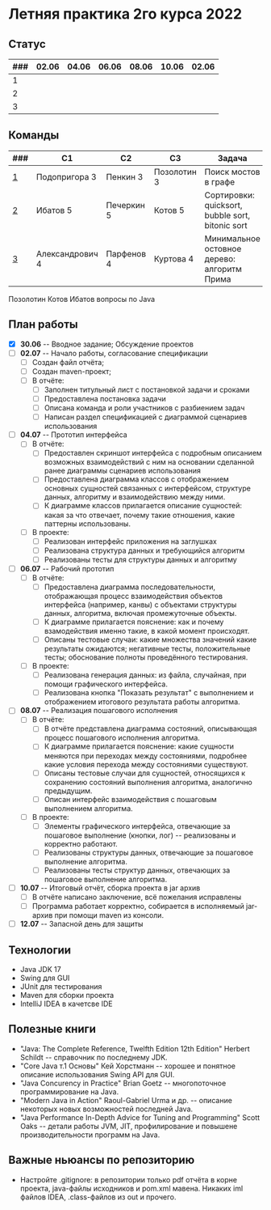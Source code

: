 # Летняя практика 2го курса 2022

## Статус

| ### | 02.06 | 04.06 | 06.06 | 08.06 | 10.06 | 02.06 |
| --- | ----- | ----- | ----- | ----- | ----- | ----- |
|  1  |       |       |       |       |       |       |
|  2  |       |       |       |       |       |       |
|  3  |       |       |       |       |       |       |

## Команды

| ###                                                           | C1             | C2         | C3         | Задача                                           |
| ------------------------------------------------------------- | --------------- | ---------- | ----------- | ------------------------------------------------ |
| [1](https://github.com/PodoprigoraIvan/Bridges_in_graph_Java) | Подопригора 3   | Пенкин 3   | Позолотин 3 | Поиск мостов в графе                             |
| [2](https://github.com/lexapech/sort-visualizer)              | Ибатов 5        | Печеркин 5 | Котов 5     | Сортировки: quicksort, bubble sort, bitonic sort |
| [3](https://github.com/karinotc/prim_algo_visualizer)         | Александрович 4 | Парфенов 4 | Куртова 4   | Минимальное остовное дерево: алгоритм Прима      |

Позолотин Котов Ибатов вопросы по Java

## План работы

- [x] **30.06** -- Вводное задание; Обсуждение проектов
- [ ] **02.07** -- Начало работы, согласование спецификации
  - [ ] Создан файл отчёта; 
  - [ ] Создан maven-проект;
  - [ ] В отчёте:
    - [ ] Заполнен титульный лист с постановкой задачи и сроками
    - [ ] Предоставлена постановка задачи
    - [ ] Описана команда и роли участников с разбиением задач
    - [ ] Написан раздел спецификацией с диаграммой сценариев использования
- [ ] **04.07** -- Прототип интерфейса
  - [ ] В отчёте:
    - [ ] Предоставлен скриншот интерфейса с подробным описанием возможных взаимодействий с ним на основании сделанной ранее диаграммы сценариев использования
    - [ ] Предоставлена диаграмма классов с отображением основных сущностей связанных с интерфейсом, структуре данных, алгоритму и взаимодействию между ними.
    - [ ] К диаграмме классов прилагается описание сущностей: какая за что отвечает, почему такие отношения, какие паттерны использованы.
  - [ ] В проекте:
    - [ ] Реализован интерфейс приложения на заглушках
    - [ ] Реализована структура данных и требующийся алгоритм
    - [ ] Реализованы тесты для структуры данных и алгоритму
- [ ] **06.07** -- Рабочий прототип
  - [ ] В отчёте:
    - [ ] Предоставлена диаграмма последовательности, отображающая процесс взаимодействия объектов интерфейса (например, канвы) с объектами структуры данных, алгоритма, включая промежуточные объекты.
    - [ ] К диаграмме прилагается пояснение: как и почему взамодействия именно такие, в какой момент происходят.
    - [ ] Описаны тестовые случаи: какие множества значений какие результаты ожидаются; негативные тесты, положительные тесты; обоснование полноты проведённого тестирования.
  - [ ] В проекте:
    - [ ] Реализована генерация данных: из файла, случайная, при помощи графического интерфейса.
    - [ ] Реализована кнопка "Показать результат" с выполнением и отображением итогового результата работы алгоритма.
- [ ] **08.07** -- Реализация пошагового  исполнения
  - [ ] В отчёте:
    - [ ] В отчёте представлена диаграмма состояний, описывающая процесс пошагового исполнения алгоритма.
    - [ ] К диаграмме прилагается пояснение: какие сущности меняются при переходах между состояниями, подробнее какие условия перехода между состояниями существуют.
    - [ ] Описаны тестовые случаи для сущностей, относящихся к сохранению состояний выполнения алгоритма, аналогично предыдущим.
    - [ ] Описан интерфейс взаимодействия с пошаговым выполнением алгоритма.
  - [ ] В проекте:
    - [ ] Элементы графического интерфейса, отвечающие за пошаговое выполнение (кнопки, лог) -- реализованы и корректно работают.
    - [ ] Реализованы структуры данных, отвечающие за пошаговое выполнение алгоритма.
    - [ ] Реализованы тесты структур данных, отвечающих за пошаговое выполнение алгоритма.
- [ ] **10.07** -- Итоговый отчёт, сборка проекта в jar архив
  - [ ] В отчёте написано заключение, всё пожелания исправлены
  - [ ] Программа работает корректно, собирается в исполняемый jar-архив при помощи maven из консоли.
- [ ] **12.07** -- Запасной день для защиты

## Технологии

- Java JDK 17
- Swing для GUI
- JUnit для тестирования
- Maven для сборки проекта
- IntelliJ IDEA в качетсве IDE

## Полезные книги

- "Java: The Complete Reference, Twelfth Edition 12th Edition" Herbert Schildt -- справочник по последнему JDK.
- "Core Java т.1 Основы" Кей Хорстманн -- хорошее и понятное описание использования Swing API для GUI.
- "Java Concurency in Practice" Brian Goetz -- многопоточное программирование на Java.
- "Modern Java in Action" Raoul-Gabriel Urma и др. -- описание некоторых новых возможностей последней Java.
- "Java Performance In-Depth Advice for Tuning and Programming" Scott Oaks -- детали работы JVM, JIT, профилирование и повышене производительности программ на Java.

## Важные ньюансы по репозиторию

- Настройте .gitignore: в репозитории только pdf отчёта в корне проекта, java-файлы исходников и pom.xml мавена. Никаких iml файлов IDEA, .class-файлов из out и прочего.

